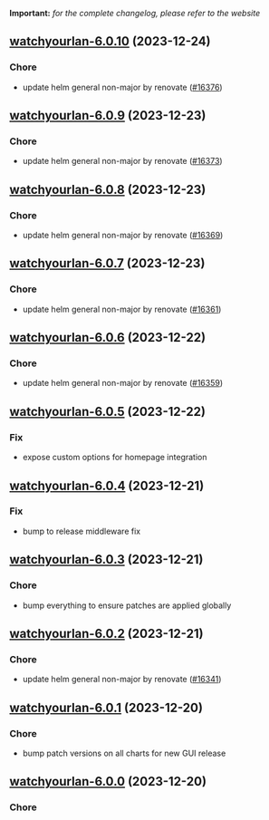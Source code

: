 **Important:**
*for the complete changelog, please refer to the website*




## [watchyourlan-6.0.10](https://github.com/truecharts/charts/compare/watchyourlan-6.0.9...watchyourlan-6.0.10) (2023-12-24)

### Chore

- update helm general non-major by renovate ([#16376](https://github.com/truecharts/charts/issues/16376))
  
  


## [watchyourlan-6.0.9](https://github.com/truecharts/charts/compare/watchyourlan-6.0.8...watchyourlan-6.0.9) (2023-12-23)

### Chore

- update helm general non-major by renovate ([#16373](https://github.com/truecharts/charts/issues/16373))
  
  


## [watchyourlan-6.0.8](https://github.com/truecharts/charts/compare/watchyourlan-6.0.7...watchyourlan-6.0.8) (2023-12-23)

### Chore

- update helm general non-major by renovate ([#16369](https://github.com/truecharts/charts/issues/16369))
  
  


## [watchyourlan-6.0.7](https://github.com/truecharts/charts/compare/watchyourlan-6.0.6...watchyourlan-6.0.7) (2023-12-23)

### Chore

- update helm general non-major by renovate ([#16361](https://github.com/truecharts/charts/issues/16361))
  
  


## [watchyourlan-6.0.6](https://github.com/truecharts/charts/compare/watchyourlan-6.0.5...watchyourlan-6.0.6) (2023-12-22)

### Chore

- update helm general non-major by renovate ([#16359](https://github.com/truecharts/charts/issues/16359))
  
  


## [watchyourlan-6.0.5](https://github.com/truecharts/charts/compare/watchyourlan-6.0.4...watchyourlan-6.0.5) (2023-12-22)

### Fix

- expose custom options for homepage integration
  
  


## [watchyourlan-6.0.4](https://github.com/truecharts/charts/compare/watchyourlan-6.0.3...watchyourlan-6.0.4) (2023-12-21)

### Fix

- bump to release middleware fix
  
  


## [watchyourlan-6.0.3](https://github.com/truecharts/charts/compare/watchyourlan-6.0.2...watchyourlan-6.0.3) (2023-12-21)

### Chore

- bump everything to ensure patches are applied globally
  
  


## [watchyourlan-6.0.2](https://github.com/truecharts/charts/compare/watchyourlan-6.0.1...watchyourlan-6.0.2) (2023-12-21)

### Chore

- update helm general non-major by renovate ([#16341](https://github.com/truecharts/charts/issues/16341))
  
  


## [watchyourlan-6.0.1](https://github.com/truecharts/charts/compare/watchyourlan-6.0.0...watchyourlan-6.0.1) (2023-12-20)

### Chore

- bump patch versions on all charts for new GUI release
  
  


## [watchyourlan-6.0.0](https://github.com/truecharts/charts/compare/watchyourlan-5.1.10...watchyourlan-6.0.0) (2023-12-20)

### Chore
